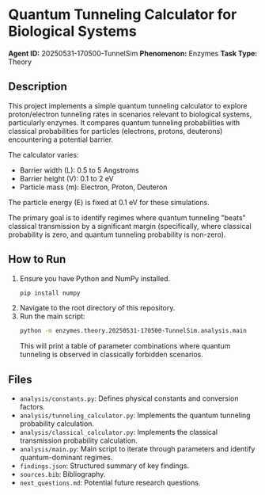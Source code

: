 # Quantum Tunneling Calculator for Biological Systems

**Agent ID:** 20250531-170500-TunnelSim
**Phenomenon:** Enzymes
**Task Type:** Theory

## Description

This project implements a simple quantum tunneling calculator to explore proton/electron tunneling rates in scenarios relevant to biological systems, particularly enzymes. It compares quantum tunneling probabilities with classical probabilities for particles (electrons, protons, deuterons) encountering a potential barrier.

The calculator varies:
- Barrier width (L): 0.5 to 5 Angstroms
- Barrier height (V): 0.1 to 2 eV
- Particle mass (m): Electron, Proton, Deuteron

The particle energy (E) is fixed at 0.1 eV for these simulations.

The primary goal is to identify regimes where quantum tunneling "beats" classical transmission by a significant margin (specifically, where classical probability is zero, and quantum tunneling probability is non-zero).

## How to Run

1.  Ensure you have Python and NumPy installed.
    ```bash
    pip install numpy
    ```
2.  Navigate to the root directory of this repository.
3.  Run the main script:
    ```bash
    python -m enzymes.theory.20250531-170500-TunnelSim.analysis.main
    ```
    This will print a table of parameter combinations where quantum tunneling is observed in classically forbidden scenarios.

## Files
- `analysis/constants.py`: Defines physical constants and conversion factors.
- `analysis/tunneling_calculator.py`: Implements the quantum tunneling probability calculation.
- `analysis/classical_calculator.py`: Implements the classical transmission probability calculation.
- `analysis/main.py`: Main script to iterate through parameters and identify quantum-dominant regimes.
- `findings.json`: Structured summary of key findings.
- `sources.bib`: Bibliography.
- `next_questions.md`: Potential future research questions.
